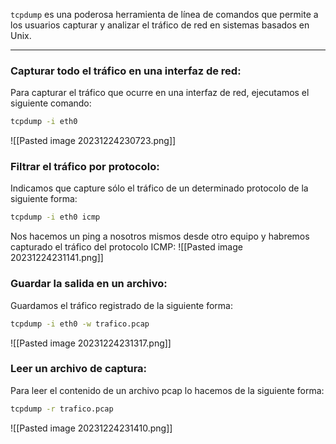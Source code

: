 `tcpdump` es una poderosa herramienta de línea de comandos que permite a los usuarios capturar y analizar el tráfico de red en sistemas basados en Unix. 

---------------------------
### Capturar todo el tráfico en una interfaz de red:
Para capturar el tráfico que ocurre en una interfaz de red, ejecutamos el siguiente comando:
```bash
tcpdump -i eth0
```
![[Pasted image 20231224230723.png]]
### Filtrar el tráfico por protocolo:
Indicamos que capture sólo el tráfico de un determinado protocolo de la siguiente forma:
```bash
tcpdump -i eth0 icmp
```
Nos hacemos un ping a nosotros mismos desde otro equipo y habremos capturado el tráfico del protocolo ICMP:
![[Pasted image 20231224231141.png]]

### Guardar la salida en un archivo:
Guardamos el tráfico registrado de la siguiente forma:
```bash
tcpdump -i eth0 -w trafico.pcap
```
![[Pasted image 20231224231317.png]]
### Leer un archivo de captura:
Para leer el contenido de un archivo pcap lo hacemos de la siguiente forma:
```bash
tcpdump -r trafico.pcap
```
![[Pasted image 20231224231410.png]]
